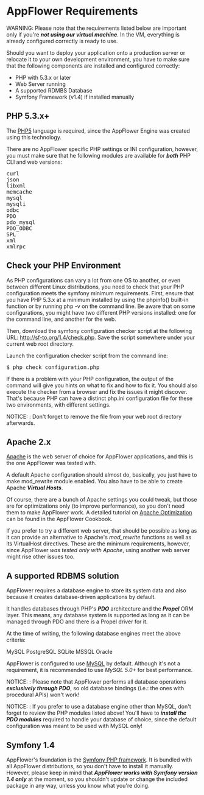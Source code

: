 # AppFlower Requirements

WARNING: Please note that the requirements listed below are important only if you're ***not using our virtual machine***. In the VM, everything is already configured correctly is ready to use.

Should you want to deploy your application onto a production server or relocate it to your own development environment, you have to make
sure that the following components are installed and configured correctly:


 * PHP with 5.3.x or later
 * Web Server running 
 * A supported RDMBS Database
 * Symfony Framework (v1.4) if installed manually




## PHP 5.3.x+

The <a href="http://www.php.net" target="_bank">PHP5</a> language is required, since the AppFlower Engine was created using this technology.

There are no AppFlower specific PHP settings or INI configuration, however, you must make sure that he following modules
are available for ***both*** PHP CLI and web versions:

<pre>
curl
json
libxml
memcache
mysql
mysqli
odbc
PDO
pdo_mysql
PDO_ODBC
SPL
xml
xmlrpc
</pre>

## Check your PHP Environment
As PHP configurations can vary a lot from one OS to another, or even between different Linux distributions, you need to check that your PHP configuration meets the symfony minimum requirements. First, ensure that you have PHP 5.3.x at a minimum installed by using the phpinfo() built-in function or by running php -v on the command line. Be aware that on some configurations, you might have two different PHP versions installed: one for the command line, and another for the web.

Then, download the symfony configuration checker script at the following URL:
<a href="http://sf-to.org/1.4/check.php">http://sf-to.org/1.4/check.php</a>. Save the script somewhere under your current web root directory.

Launch the configuration checker script from the command line:
<pre>
$ php check_configuration.php
</pre>

If there is a problem with your PHP configuration, the output of the command will give you hints on what to fix and how to fix it. You should also execute the checker from a browser and fix the issues it might discover. That's because PHP can have a distinct php.ini configuration file for these two environments, with different settings.

NOTICE: : Don't forget to remove the file from your web root directory afterwards.

## Apache 2.x

<a href="http://httpd.apache.org/" target="_bank">Apache</a> is the web server of choice for AppFlower applications, and this is the one AppFlower was tested with.

A default Apache configuration should almost do, basically, you just have to make mod_rewrite module enabled. You also have to be able to create Apache ***Virtual 
Hosts***.

Of course, there are a bunch of Apache settings you could tweak, but those are for optimizations only (to improve performance), so you don't need them to make AppFlower work.
A detailed tutorial on <a href="/doc/1_1/cookbook_apacheoptimization" >Apache Optimization</a> can be found in the AppFlower Cookbook. 

If you prefer to try a different web server, that should be possible as long as it can provide an alternative to Apache's _mod_rewrite_ functions as well as its <span 
class="code_snippet">VirtualHost directives. These are the minimum requirements, however, since AppFlower _was tested only with Apache_, using another web server might rise other issues too.


## A supported RDBMS solution

AppFlower requires a database engine to store its system data and also because it creates database-driven applications by default.

It handles databases through PHP's ***PDO*** architecture and the ***Propel*** ORM layer. This means, any database system is supported as long as it can be managed through PDO and there is a Propel driver 
for it.

At the time of writing, the following database engines meet the above criteria:

MySQL
PostgreSQL
SQLite
MSSQL
Oracle

AppFlower is configured to use <a href="http://www.mysql.com" target="_bank">MySQL</a> by default. Although it's not a requirement, it is recommended to use _MySQL 5.0+_ for best performance.

NOTICE: : Please note that AppFlower performs all database operations ***exclusively through PDO***, so old database bindings (i.e.: the ones with procedural APIs) won't work!

NOTICE: : If you prefer to use a database engine other than MySQL, don't forget to review the PHP modules listed above! You'll have to
***install the PDO modules*** required to handle your database of choice, since the default configuration was meant to be used with MySQL only!

## Symfony 1.4

AppFlower's foundation is the <a href="http://www.symfony-project.org" >Symfony PHP framework</a>. It is bundled with all AppFlower distributions, so you don't have to install it manually. 
However, please keep in mind that ***AppFlower works with Symfony version 1.4 only*** at the moment, so you shouldn't update or change the included package in any way, unless you know what you're doing.
